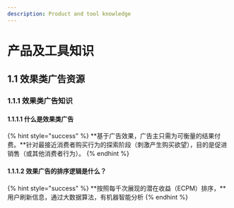 ```yaml
---
description: Product and tool knowledge
---
```


# 产品及工具知识

## 1.1 效果类广告资源

### 1.1.1 效果类广告知识

#### 1.1.1.1 什么是效果类广告

{% hint style="success" %}
**基于广告效果，广告主只需为可衡量的结果付费。**针对最接近消费者购买行为的探索阶段（刺激产生购买欲望），目的是促进销售（或其他消费者行为）。
{% endhint %}

#### 1.1.1.2 效果广告的排序逻辑是什么？

{% hint style="success" %}
**按照每千次展现的潜在收益（ECPM）排序，**用户刷新信息，通过大数据算法，有机器智能分析
{% endhint %}

